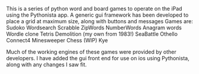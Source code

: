 This is a series of python word and board games to operate on the iPad using the Pythonista app.
A generic gui framework has been developed to place a grid at maximum size, along with buttons and messages
Games are:
Sudoko
Wordsearch
Scrabble
ZipWords
NumberWords
Anagram words
Wordle clone
Tetris
Demolition (my own from 1983!)
SeaBattle
Othello
Connect4
Minesweeper
Chess (WIP)
Kye

Much of the  working engines of these games were provided by other developers.
I have added the gui front end for use on ios using Pythonista, along with any changes I saw fit.


